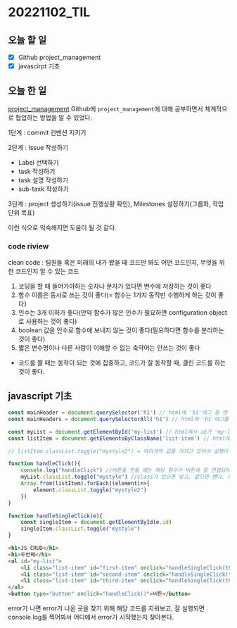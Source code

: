 # 20221102_TIL

## 오늘 할 일
- [X] Github project_management
- [X] javascirpt 기초

## 오늘 한 일
[project_management](/Tools/Git/Github/project_management.md)
Github에 `project_management`에 대해 공부하면서 체계적으로 협업하는 방법을 알 수 있었다.

1단계 : commit 컨벤션 지키기

2단계 : Issue 작성하기
+ Label 선택하기
+ task 작성하기
+ task 설명 작성하기
+ sub-taxk 작성하기

3단계 : project 생성하기(issue 진행상황 확인), Milestones 설정하기(그룹화, 작업 단위 목표)

이런 식으로 익숙해지면 도움이 될 것 같다.

### code riview
clean code : 팀원들 혹은 미래의 내가 봤을 때 코드만 봐도 어떤 코드인지, 무엇을 위한 코드인지 알 수 있는 코드
1. 코딩을 할 때 들어가야하는 숫자나 문자가 있다면 변수에 저장하는 것이 좋다
2. 함수 이름은 동사로 쓰는 것이 좋다(= 함수는 1가지 동작만 수행하게 하는 것이 좋다)
3. 인수는 3개 이하가 좋다(만약 함수가 많은 인수가 필요하면 configuration object로 사용하는 것이 좋다)
4. boolean 값을 인수로 함수에 보내지 않는 것이 좋다(필요하다면 함수를 분리하는 것이 좋다)
5. 짧은 변수명이나 다른 사람이 이해할 수 없는 축약어는 안쓰는 것이 좋다
* 코드를 짤 때는 동작이 되는 것에 집중하고, 코드가 잘 동작할 때, 클린 코드를 하는 것이 좋다. 

## javascript 기초
```javascript
const mainHeader = document.querySelector('h1') // html에 'h1'태그 중 맨 처음 것 하나를 선택한다.
const mainHeaders = document.querySelectorAll('h1') // html에 'h1'태그를 모두 선택한다.

const myList = document.getElementById('my-list') // html에서 id가 'my-list'인 html을 가져온다.
const listItem = document.getElementsByClassName('list-item') // html에서 class가 'list-item'인 html을 가져온다.

// listItem.classList.toggle("mystyle2") = 여러개의 값을 가지고 있어서 실행이 안된다.

function handleClick(){
    console.log("handleClick") //버튼을 만들 때는 해당 함수가 버튼과 잘 연결되어 있는지 확인해야 한다.
    myList.classList.toggle("mystyle") //class가 있으면 넣고, 없으면 뺀다. (좋아요, 팔로우 등의 기능에 유용함)
    Array.from(listItem).forEach((element)=>{
        element.classList.toggle("mystyle2")
    })
}

function handleSingleClick(e){
    const singleItem = document.getElementById(e.id)
    singleItem.classList.toggle("mystyle")
}
```

```html
<h1>JS CRUD</h1>
<h1>두번째</h1>
<ul id="my-list">
    <li class="list-item" id="first-item" onclick="handleSingleClick(this)">첫째 내용</li> <!--this는 이 elemnt에 대한 속성을 전달해 준다.-->
    <li class="list-item" id="second-item" onclick="handleSingleClick(this)">둘째 내용</li>
    <li class="list-item" id="third-item" onclick="handleSingleClick(this)">셋째 내용</li>
</ul>
<button type="button" onclick="handleClick()">버튼</button>
```

error가 나면 error가 나온 곳을 찾기 위해 해당 코드를 지워보고, 잘 실행되면 console.log를 찍어봐서 어디에서 error가 시작했는지 찾아본다.
